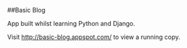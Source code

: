 ##Basic Blog

App built whilst learning Python and Django.

Visit <http://basic-blog.appspot.com/> to view a running copy.
